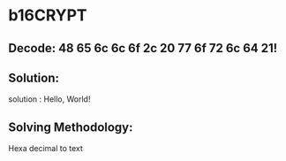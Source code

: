 # b16CRYPT

## Decode: 48 65 6c 6c 6f 2c 20 77 6f 72 6c 64 21!

## Solution:
solution : Hello, World!

## Solving Methodology:
Hexa decimal to text
